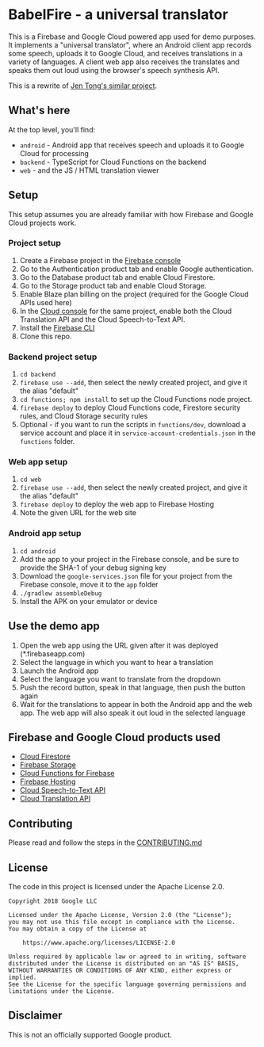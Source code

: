 # BabelFire - a universal translator

This is a Firebase and Google Cloud powered app used for demo purposes.  It implements a "universal translator", where an Android client app records some speech, uploads it to Google Cloud, and receives translations in a variety of languages.  A client web app also receives the translates and speaks them out loud using the browser's speech synthesis API.

This is a rewrite of [Jen Tong's similar project](https://github.com/mimming/zero-to-app-universal-translator).

## What's here

At the top level, you'll find:

- `android` - Android app that receives speech and uploads it to Google Cloud for processing
- `backend` - TypeScript for Cloud Functions on the backend
- `web` - and the JS / HTML translation viewer

## Setup

This setup assumes you are already familiar with how Firebase and Google Cloud projects work.

### Project setup

1. Create a Firebase project in the [Firebase console](https://console.firebase.google.com/)
1. Go to the Authentication product tab and enable Google authentication.
1. Go to the Database product tab and enable Cloud Firestore.
1. Go to the Storage product tab and enable Cloud Storage.
1. Enable Blaze plan billing on the project (required for the Google Cloud APIs used here)
1. In the [Cloud console](https://console.cloud.google.com/) for the same project, enable both the Cloud Translation API and the Cloud Speech-to-Text API.
1. Install the [Firebase CLI](https://firebase.google.com/docs/cli/)
1. Clone this repo.

### Backend project setup

1. `cd backend`
1. `firebase use --add`, then select the newly created project, and give it the alias "default"
1. `cd functions; npm install` to set up the Cloud Functions node project.
1. `firebase deploy` to deploy Cloud Functions code, Firestore security rules, and Cloud Storage security rules
1. Optional - if you want to run the scripts in `functions/dev`, download a service account and place it in `service-account-credentials.json` in the `functions` folder.

### Web app setup

1. `cd web`
1. `firebase use --add`, then select the newly created project, and give it the alias "default"
1. `firebase deploy` to deploy the web app to Firebase Hosting
1. Note the given URL for the web site

### Android app setup

1. `cd android`
1. Add the app to your project in the Firebase console, and be sure to provide the SHA-1 of your debug signing key
1. Download the `google-services.json` file for your project from the Firebase console, move it to the `app` folder
1. `./gradlew assembleDebug`
1. Install the APK on your emulator or device

## Use the demo app

1. Open the web app using the URL given after it was deployed (*.firebaseapp.com)
1. Select the language in which you want to hear a translation
1. Launch the Android app
1. Select the language you want to translate from the dropdown
1. Push the record button, speak in that language, then push the button again
1. Wait for the translations to appear in both the Android app and the web app.  The web app will also speak it out loud in the selected language

## Firebase and Google Cloud products used

- [Cloud Firestore](https://firebase.google.com/docs/firestore/)
- [Firebase Storage](https://firebase.google.com/docs/storage/)
- [Cloud Functions for Firebase](https://firebase.google.com/docs/functions/)
- [Firebase Hosting](https://firebase.google.com/docs/hosting/)
- [Cloud Speech-to-Text API](https://cloud.google.com/speech-to-text/)
- [Cloud Translation API](https://cloud.google.com/translate/)

## Contributing

Please read and follow the steps in the [CONTRIBUTING.md](CONTRIBUTING.md)

## License

The code in this project is licensed under the Apache License 2.0.

```text
Copyright 2018 Google LLC

Licensed under the Apache License, Version 2.0 (the "License");
you may not use this file except in compliance with the License.
You may obtain a copy of the License at

    https://www.apache.org/licenses/LICENSE-2.0

Unless required by applicable law or agreed to in writing, software
distributed under the License is distributed on an "AS IS" BASIS,
WITHOUT WARRANTIES OR CONDITIONS OF ANY KIND, either express or implied.
See the License for the specific language governing permissions and
limitations under the License.
```

## Disclaimer

This is not an officially supported Google product.

